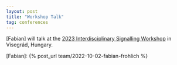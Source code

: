 ```yaml
---
layout: post
title: "Workshop Talk"
tag: conferences
---
```

[Fabian] will talk at the [2023 Interdisciplinary Signalling Workshop](https://2023.signalingworkshop.org) in Visegrád, Hungary.

[Fabian]: {% post_url team/2022-10-02-fabian-frohlich %}